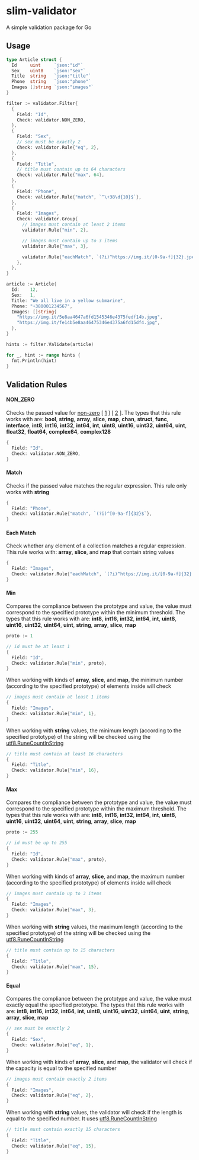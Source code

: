 # slim-validator
A simple validation package for Go

## Usage

```go
type Article struct {
  Id     uint     `json:"id"`
  Sex    uint8    `json:"sex"`
  Title  string   `json:"title"`
  Phone  string   `json:"phone"`
  Images []string `json:"images"`
}

filter := validator.Filter{
  {
    Field: "Id",
    Check: validator.NON_ZERO,
  },
  {
    Field: "Sex",
    // sex must be exactly 2
    Check: validator.Rule{"eq", 2},
  },
  {
    Field: "Title",
    // title must contain up to 64 characters
    Check: validator.Rule{"max", 64},
  },
  {
    Field: "Phone",
    Check: validator.Rule{"match", `^\+38\d{10}$`},
  },
  {
    Field: "Images",
    Check: validator.Group{
      // images must contain at least 2 items
      validator.Rule{"min", 2},

      // images must contain up to 3 items
      validator.Rule{"max", 3},

      validator.Rule{"eachMatch", `(?i)^https://img.it/[0-9a-f]{32}.jpe?g$`},
    },
  },
}

article := Article{
  Id:    12,
  Sex:   1,
  Title: "We all live in a yellow submarine",
  Phone: "+380001234567",
  Images: []string{
    "https://img.it/5e8aa4647a6fd1545346e4375fedf14b.jpeg",
    "https://img.it/fe14b5e8aa46475346e4375a6fd15df4.jpg",
  },
}

hints := filter.Validate(article)

for _, hint := range hints {
  fmt.Println(hint)
}
```

## Validation Rules
#### NON_ZERO

Checks the passed value for [non-zero](https://go.dev/ref/spec#The_zero_value) [ [1](https://pkg.go.dev/reflect#Value.IsZero) ] [ [2](https://golangbyexample.com/go-default-zero-value-all-types/) ].
The types that this rule works with are:
**bool**, **string**, **array**, **slice**, **map**, **chan**, **struct**, **func**, **interface**,
**int8**, **int16**, **int32**, **int64**, **int**, **uint8**, **uint16**, **uint32**, **uint64**, **uint**,
**float32**, **float64**, **complex64**, **complex128**

```go
{
  Field: "Id",
  Check: validator.NON_ZERO,
}
```

#### Match

Checks if the passed value matches the regular expression.
This rule only works with **string**

```go
{
  Field: "Phone",
  Check: validator.Rule{"match", `(?i)^[0-9a-f]{32}$`},
}
```

#### Each Match

Check whether any element of a collection matches a regular expression. This rule works with: **array**, **slice**, and **map** that contain string values

```go
{
  Field: "Images",
  Check: validator.Rule{"eachMatch", `(?i)^https://img.it/[0-9a-f]{32}.jpe?g$`},
}
```

#### Min

Compares the compliance between the prototype and value, the value must correspond to the specified prototype within the minimum threshold. The types that this rule works with are:
**int8**, **int16**, **int32**, **int64**, **int**, **uint8**, **uint16**, **uint32**, **uint64**, **uint**, **string**, **array**, **slice**, **map**

```go
proto := 1

// id must be at least 1
{
  Field: "Id",
  Check: validator.Rule{"min", proto},
}
```

When working with kinds of **array**, **slice**, and **map**, the minimum number (according to the specified prototype) of elements inside will check

```go
// images must contain at least 1 items
{
  Field: "Images",
  Check: validator.Rule{"min", 1},
}
```

When working with **string** values, the minimum length (according to the specified prototype) of the string will be checked using the [utf8.RuneCountInString](https://pkg.go.dev/unicode/utf8#RuneCountInString)

```go
// title must contain at least 16 characters
{
  Field: "Title",
  Check: validator.Rule{"min", 16},
}
```

#### Max

Compares the compliance between the prototype and value, the value must correspond to the specified prototype within the maximum threshold. The types that this rule works with are:
**int8**, **int16**, **int32**, **int64**, **int**, **uint8**, **uint16**, **uint32**, **uint64**, **uint**, **string**, **array**, **slice**, **map**

```go
proto := 255

// id must be up to 255
{
  Field: "Id",
  Check: validator.Rule{"max", proto},
}
```

When working with kinds of **array**, **slice**, and **map**, the maximum number (according to the specified prototype) of elements inside will check

```go
// images must contain up to 3 items
{
  Field: "Images",
  Check: validator.Rule{"max", 3},
}
```

When working with **string** values, the maximum length (according to the specified prototype) of the string will be checked using the [utf8.RuneCountInString](https://pkg.go.dev/unicode/utf8#RuneCountInString)

```go
// title must contain up to 15 characters
{
  Field: "Title",
  Check: validator.Rule{"max", 15},
}
```

#### Equal

Compares the compliance between the prototype and value, the value must exactly equal the specified prototype. The types that this rule works with are:
**int8**, **int16**, **int32**, **int64**, **int**, **uint8**, **uint16**, **uint32**, **uint64**, **uint**, **string**, **array**, **slice**, **map**

```go
// sex must be exactly 2
{
  Field: "Sex",
  Check: validator.Rule{"eq", 1},
}
```

When working with kinds of **array**, **slice**, and **map**, the validator will check if the capacity is equal to the specified number

```go
// images must contain exactly 2 items
{
  Field: "Images",
  Check: validator.Rule{"eq", 2},
}
```

When working with **string** values, the validator will check if the length is equal to the specified number. It uses [utf8.RuneCountInString](https://pkg.go.dev/unicode/utf8#RuneCountInString)

```go
// title must contain exactly 15 characters
{
  Field: "Title",
  Check: validator.Rule{"eq", 15},
}
```
